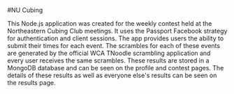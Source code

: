#NU Cubing

This Node.js application was created for the weekly contest held at the Northeastern Cubing Club meetings.
It uses the Passport Facebook strategy for authentication and client sessions.
The app provides users the ability to submit their times for each event.
The scrambles for each of these events are generated by the official WCA TNoodle scrambling application and every user receives the same scrambles.
These results are stored in a MongoDB database and can be seen on the profile and contest pages.
The details of these results as well as everyone else's results can be seen on the results page.